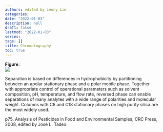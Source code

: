 ```yaml
---
authors: edited by Lenny Lin
categories:
date: "2022-01-03"
description: null
draft: false
lastmod: "2022-01-03"
series: 
tags: []
title: Chromatography
toc: true
---
```


<figcaption><b>Figure </b>: </figcaption>
<img src = "/docs/images/"/>
<!--more-->

Separation is based on differences in hydrophobicity by partitioning between an apolar stationary phase and a polar mobile phase. Together with appropriate control of operational parameters such as solvent composition, pH, temperature, and flow rate, reversed phase can enable separations of many analytes with a wide range of polarities and molecular weight. Columns with C8 and C18 stationary phases on high purity silica are the most widely used. 

p75, Analysis of Pesticides in Food and Environmental Samples, CRC Press, 2008, edited by Jos&eacute; L. Tadeo